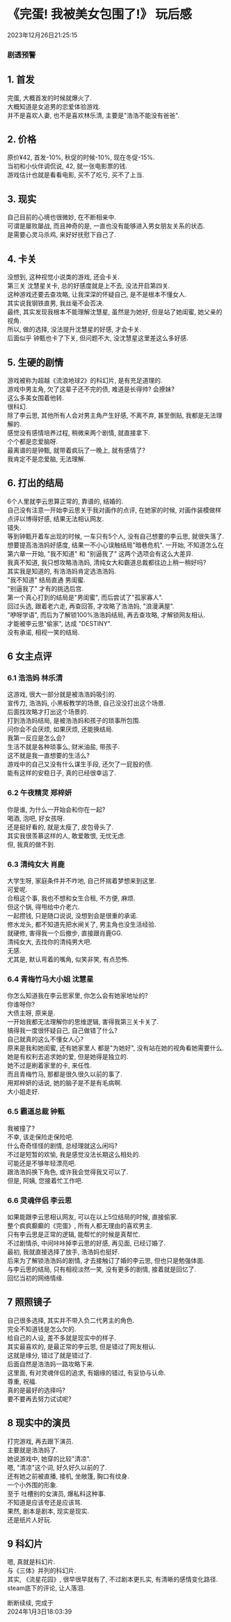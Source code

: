 # 《完蛋! 我被美女包围了!》 玩后感
2023年12月26日21:25:15
### 剧透预警

## 1. 首发
完蛋, 大概首发的时候就爆火了.  
大概知道是女追男的恋爱体验游戏.  
并不是喜欢人妻, 也不是喜欢林乐清, 主要是"浩浩不能没有爸爸".
## 2. 价格  
原价¥42, 首发-10%, 秋促的时候-10%, 现在冬促-15%.  
当初和小伙伴调侃说, 42, 就一张电影票的钱.  
游戏估计也就是看看电影, 买不了吃亏, 买不了上当.  
## 3. 现实
自己目前的心境也很微妙, 在不断相亲中.  
可谓是屡败屡战, 而且神奇的是, 一直也没有能够进入男女朋友关系的状态.  
是需要心灵马杀鸡, 来好好抚慰下自己了.  
## 4. 卡关
没想到, 这种视觉小说类的游戏, 还会卡关.  
第三关 沈慧星关卡, 总的好感度就是上不去, 没法开启第四关.  
这种游戏还要去查攻略, 让我深深的怀疑自己, 是不是根本不懂女人.  
其实说我钢铁直男, 我丝毫不会否决.  
最终, 其实发现我根本不能理解沈慧星, 虽然是为她好, 但是站了她闺蜜, 她父亲的视角.  
所以, 做的选择, 没法提升沈慧星的好感, 才会卡关.  
后面似乎 钟甄也卡了下关, 但问题不大, 没沈慧星这里差这么多好感.  
## 5. 生硬的剧情
游戏被称为超越《流浪地球2》的科幻片, 是有充足道理的.  
游戏中男主角, 欠了这辈子还不完的债, 难道是长得帅? 会撩妹?  
这么多美女围着他转.  
很科幻.  
除了李云思, 其他所有人会对男主角产生好感, 不离不弃, 甚至倒贴, 我都是无法理解的.  
感觉没有感情培养过程, 稍微来两个剧情, 就直接拿下.  
个个都是恋爱脑呀.  
最离谱的是钟甄, 就带着疯玩了一晚上, 就有感情了?  
我肯定不是恋爱脑, 无法理解.  
## 6. 打出的结局
6个人里就李云思算正常的, 靠谱的, 结婚的.  
自己没有注意一开始李云思关于我对画作的点评, 在她家的时候, 对画作装模做样点评以博得好感, 结果无法相认网友.  
错失.  
等到钟甄开着车出现的时候, 一车只有5个人, 没有自己想要的李云思, 就很失落了.  
想要提高浩浩妈好感度, 结果一不小心误触结局"暗巷危机". 
一开始, 不知道怎么在第六章一开始, "我不知道" 和 "别逼我了" 这两个选项会有这么大差异.  
我真不知道, 我只想攻略浩浩妈, 清纯女大和霸道总裁都往边上稍一稍好吗?  
其实我是知道的, 有浩浩妈肯定选浩浩妈.  
"我不知道" 结局直通 男闺蜜.  
"别逼我了" 才有的挑选后宫.  
第一个真心打到的结局是"男闺蜜", 而后尝试了"孤家寡人".  
回过头选, 跟着老六走, 再查回答, 才攻略了浩浩妈, "浪漫满屋".  
"咿呀学语", 而后为了解锁100%浩浩妈结局, 再去查攻略, 才解锁网友相认.  
才能被李云思"偷家", 达成 "DESTINY".  
没有承诺, 相视一笑的结局.  
## 6 女主点评
### 6.1 浩浩妈 林乐清
这游戏, 很大一部分就是被浩浩妈吸引的.  
宣传力, 浩浩妈, 小黑板教学的场景, 自己没没打出这个场景.  
后面找攻略才打出这个场景的.  
打到浩浩妈结局, 是被浩浩妈和孩子的琐事所包围.  
问你会不会厌烦, 如果厌烦, 还能换结局.  
我第一反应是怎么会?  
生活不就是各种琐事么, 财米油盐, 带孩子.  
这不就是我一直想要的生活么?  
游戏中的自己又没有什么谋生手段, 还欠了一屁股的债.  
能有这样的安稳日子, 真的已经很幸运了.  
### 6.2 午夜精灵 郑梓妍
你是谁, 为什么一开始会和你在一起?  
喝酒, 泡吧, 好女孩呀.  
还是挺好看的, 就是太瘦了, 皮包骨头了.  
其实我很羡慕这样的人, 敢爱敢恨, 无忧无虑.  
但, 我真的做不到.  
### 6.3 清纯女大 肖鹿
大学生呀, 家庭条件并不咋地, 自己怀揣着梦想来到这里.  
可爱呢.  
合租这个事, 我也不想和女生合租, 不方便, 麻烦.  
但这个锅, 得甩给中介老六.  
一起攒钱, 只是随口说说, 没想到会是很重的承诺.  
修水龙头, 都不知道先把水闸关了, 男主角也没生活经验.  
就硬修, 害得我一个后撤步, 直接跟肖鹿GG.  
清纯女大, 去找你的清纯男大吧.  
无感.  
尤其是, 默认弯着的嘴角, 似笑非笑, 有点恐怖.  
### 6.4 青梅竹马大小姐 沈慧星
你怎么知道我在李云思家里, 你怎么会有她家地址的?  
你谁呀你?  
大债主呀, 原来是.  
一开始我都无法理解你的思维逻辑, 害得我第三关卡关了.  
搞得我一度很怀疑自己, 自己做错了什么?  
自己就真的这么不懂女人心?  
原来是我和她闺蜜, 还有她家里人 都是"为她好", 没有站在她的视角看她需要什么.  
她是有权利去追求她的爱, 但是她得是独立的.  
她不过是刷着家里的卡, 来任性.  
而且青梅竹马, 那都是很久很久以前的事了.  
用郑梓妍的话说, 她的脑子是不是有毛病啊.  
大小姐走好.  
### 6.5 霸道总裁 钟甄
我被撞了?  
不幸, 该走保险走保险吧.  
什么奇奇怪怪的剧情, 总经理就这么闲吗?  
不过是短暂的欢愉, 我是感觉没法长期这么相处的.  
可能还是不够年轻漂亮吧.  
跟浩浩妈换下角色, 或许我会觉得我又可以了.  
但是, 阿姨, 您接着忙工作吧.  
### 6.6 灵魂伴侣 李云思
如果能跟李云思相认网友, 可以在以上5位结局的时候, 直接偷家.  
整个疯疯癫癫的《完蛋》, 所有人都无理由的喜欢男主.  
只有李云思是正常的逻辑, 能帮忙的时候是真帮忙.  
不过剧情杀, 中间咔咔掉李云思的好感, 再见面, 已经订婚了.  
最初, 我就直接选择了放手, 浩浩妈也挺好.  
后来为了解锁浩浩妈的剧情, 才去接触订了婚的李云思, 但也只是勉强体面.  
与李云思的结局, 只有相视淡然一笑, 没有更多的剧情, 接着就是回忆了.  
回忆当初的网络情缘.  
## 7 照照镜子
自己很多选择, 其实并不带入负二代男主的角色.  
完全不知道钱是怎么欠的.  
给自己的人设, 差不多就是现实中的样子.  
其实最喜欢的, 是最正常的李云思, 但是错过了网友相认.  
这就是缘分, 错过了就是错过了.  
后面自然是浩浩妈一路攻略下来.  
这里面, 有对灵魂伴侣的追求, 有姻缘的错过, 有妥协与认命.  
尊重, 祝福.  
真的是最好的选择吗?  
要不要再去努力试试呢?  
## 8 现实中的演员
打完游戏, 再去跟下演员.  
主要就是浩浩妈了.  
她说游戏中, 她穿的比较"清凉".  
嗯, "清凉"这个词, 好久好久以前的了.  
还有她之前被直播, 接机, 坐敞篷, 胸口有纹身.  
一个小外围的形象.  
至于 吐槽别的女演员, 爆私料这种事.  
不知道是应该夸还是应该骂.  
果然, 剧本是剧本, 现实是现实.  
还是纸片人好玩.  
## 9 科幻片
嗯, 真就是科幻片.  
与《三体》并列的科幻片.  
其实, 《流星花园》, 很早很早就有了, 不过剧本更扎实, 有清晰的感情变化路径.  
steam底下的评论, 让人落泪.  

断断续续, 完成于  
2024年1月3日18:03:39
